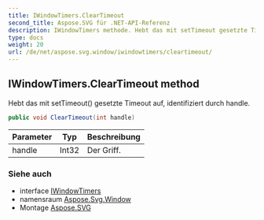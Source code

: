 ```yaml
---
title: IWindowTimers.ClearTimeout
second_title: Aspose.SVG für .NET-API-Referenz
description: IWindowTimers methode. Hebt das mit setTimeout gesetzte Timeout auf identifiziert durch handle.
type: docs
weight: 20
url: /de/net/aspose.svg.window/iwindowtimers/cleartimeout/
---
```

## IWindowTimers.ClearTimeout method

Hebt das mit setTimeout() gesetzte Timeout auf, identifiziert durch handle.

```csharp
public void ClearTimeout(int handle)
```

| Parameter | Typ | Beschreibung |
| --- | --- | --- |
| handle | Int32 | Der Griff. |

### Siehe auch

* interface [IWindowTimers](../)
* namensraum [Aspose.Svg.Window](../../iwindowtimers/)
* Montage [Aspose.SVG](../../../)


